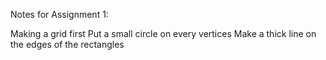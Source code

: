 Notes for Assignment 1:

Making a grid first
Put a small circle on every vertices
Make a thick line on the edges of the rectangles
